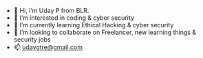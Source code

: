 - 👋 Hi, I’m Uday P from BLR.
- 👀 I’m interested in coding & cyber security
- 🌱 I’m currently learning Ethical Hacking & cyber security
- 💞️ I’m looking to collaborate on Freelancer, new learning things & security jobs
- 📫 udaygtre@gmail.com

<!---
udaygtre/udaygtre is a ✨ special ✨ repository because its `README.md` (this file) appears on your GitHub profile.
You can click the Preview link to take a look at your changes.
--->
